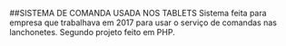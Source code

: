 ##SISTEMA DE COMANDA USADA NOS TABLETS
Sistema feita para empresa que trabalhava em 2017 para usar o serviço de comandas nas lanchonetes. Segundo projeto feito em PHP.
